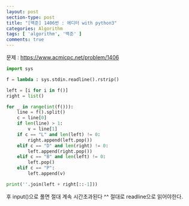 ```yaml
---
layout: post
section-type: post
title: "[백준] 1406번 : 에디터 with python3"
categories: Algorithm
tags: [ 'algorithm', '백준' ]
comments: true
---
```


문제 :
https://www.acmicpc.net/problem/1406

``` python
import sys

f = lambda : sys.stdin.readline().rstrip()

left = [i for i in f()]
right = list()

for _ in range(int(f())):
    line = f().split()
    c = line[0]
    if len(line) > 1:
        v = line[1]
    if c == "L" and len(left) != 0:
        right.append(left.pop())
    elif c == "D" and len(right) != 0:
        left.append(right.pop())
    elif c == "B" and len(left) != 0:
        left.pop()
    elif c == "P":
        left.append(v)

print(''.join(left + right[::-1]))

```

후 input()으로 풀면 절대 계속 시간초과된다 ^^
절대로 readline으로 읽어야한다.
